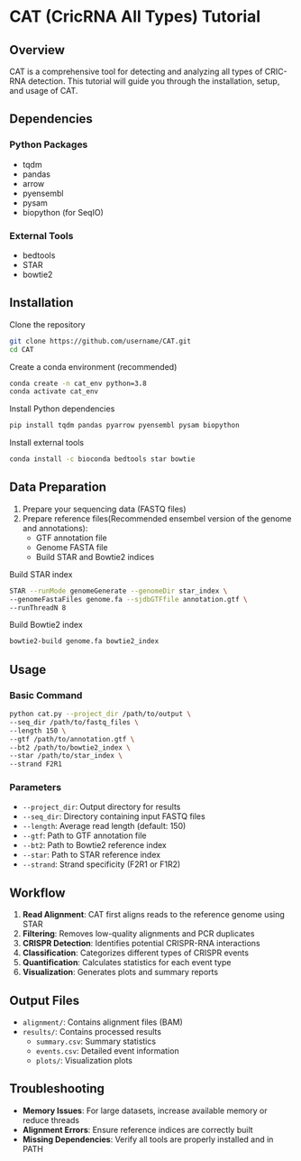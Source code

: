 # CAT (CricRNA All Types) Tutorial

## Overview
CAT is a comprehensive tool for detecting and analyzing all types of CRIC-RNA detection. This tutorial will guide you through the installation, setup, and usage of CAT.

## Dependencies

### Python Packages
- tqdm
- pandas
- arrow
- pyensembl
- pysam
- biopython (for SeqIO)

### External Tools
- bedtools
- STAR
- bowtie2

## Installation

Clone the repository
```bash
git clone https://github.com/username/CAT.git
cd CAT
```
Create a conda environment (recommended)
```bash
conda create -n cat_env python=3.8
conda activate cat_env
```
Install Python dependencies
```bash
pip install tqdm pandas pyarrow pyensembl pysam biopython
```
Install external tools
```bash
conda install -c bioconda bedtools star bowtie
```

## Data Preparation

1. Prepare your sequencing data (FASTQ files)
2. Prepare reference files(Recommended ensembel version of the genome and annotations):
   - GTF annotation file
   - Genome FASTA file
   - Build STAR and Bowtie2 indices

Build STAR index
```bash
STAR --runMode genomeGenerate --genomeDir star_index \
--genomeFastaFiles genome.fa --sjdbGTFfile annotation.gtf \
--runThreadN 8
```
Build Bowtie2 index
```bash
bowtie2-build genome.fa bowtie2_index
```

## Usage

### Basic Command
```bash
python cat.py --project_dir /path/to/output \
--seq_dir /path/to/fastq_files \
--length 150 \
--gtf /path/to/annotation.gtf \
--bt2 /path/to/bowtie2_index \
--star /path/to/star_index \
--strand F2R1
```

### Parameters

- `--project_dir`: Output directory for results
- `--seq_dir`: Directory containing input FASTQ files
- `--length`: Average read length (default: 150)
- `--gtf`: Path to GTF annotation file
- `--bt2`: Path to Bowtie2 reference index
- `--star`: Path to STAR reference index
- `--strand`: Strand specificity (F2R1 or F1R2)

## Workflow

1. **Read Alignment**: CAT first aligns reads to the reference genome using STAR
2. **Filtering**: Removes low-quality alignments and PCR duplicates
3. **CRISPR Detection**: Identifies potential CRISPR-RNA interactions
4. **Classification**: Categorizes different types of CRISPR events
5. **Quantification**: Calculates statistics for each event type
6. **Visualization**: Generates plots and summary reports

## Output Files

- `alignment/`: Contains alignment files (BAM)
- `results/`: Contains processed results
  - `summary.csv`: Summary statistics
  - `events.csv`: Detailed event information
  - `plots/`: Visualization plots

## Troubleshooting

- **Memory Issues**: For large datasets, increase available memory or reduce threads
- **Alignment Errors**: Ensure reference indices are correctly built 
- **Missing Dependencies**: Verify all tools are properly installed and in PATH


